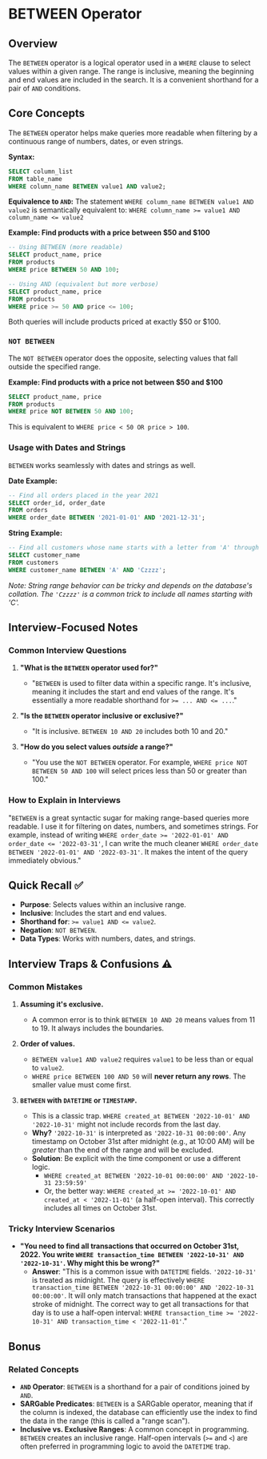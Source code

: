 # BETWEEN Operator

## Overview
The `BETWEEN` operator is a logical operator used in a `WHERE` clause to select values within a given range. The range is inclusive, meaning the beginning and end values are included in the search. It is a convenient shorthand for a pair of `AND` conditions.

## Core Concepts

The `BETWEEN` operator helps make queries more readable when filtering by a continuous range of numbers, dates, or even strings.

**Syntax:**
```sql
SELECT column_list
FROM table_name
WHERE column_name BETWEEN value1 AND value2;
```

**Equivalence to `AND`:**
The statement `WHERE column_name BETWEEN value1 AND value2` is semantically equivalent to:
`WHERE column_name >= value1 AND column_name <= value2`

**Example: Find products with a price between $50 and $100**
```sql
-- Using BETWEEN (more readable)
SELECT product_name, price
FROM products
WHERE price BETWEEN 50 AND 100;

-- Using AND (equivalent but more verbose)
SELECT product_name, price
FROM products
WHERE price >= 50 AND price <= 100;
```
Both queries will include products priced at exactly $50 or $100.

### `NOT BETWEEN`
The `NOT BETWEEN` operator does the opposite, selecting values that fall outside the specified range.

**Example: Find products with a price not between $50 and $100**
```sql
SELECT product_name, price
FROM products
WHERE price NOT BETWEEN 50 AND 100;
```
This is equivalent to `WHERE price < 50 OR price > 100`.

### Usage with Dates and Strings
`BETWEEN` works seamlessly with dates and strings as well.

**Date Example:**
```sql
-- Find all orders placed in the year 2021
SELECT order_id, order_date
FROM orders
WHERE order_date BETWEEN '2021-01-01' AND '2021-12-31';
```

**String Example:**
```sql
-- Find all customers whose name starts with a letter from 'A' through 'C'
SELECT customer_name
FROM customers
WHERE customer_name BETWEEN 'A' AND 'Czzzz';
```
*Note: String range behavior can be tricky and depends on the database's collation. The `'Czzzz'` is a common trick to include all names starting with 'C'.*

## Interview-Focused Notes

### Common Interview Questions

1.  **"What is the `BETWEEN` operator used for?"**
    -   "`BETWEEN` is used to filter data within a specific range. It's inclusive, meaning it includes the start and end values of the range. It's essentially a more readable shorthand for `>= ... AND <= ...`."

2.  **"Is the `BETWEEN` operator inclusive or exclusive?"**
    -   "It is inclusive. `BETWEEN 10 AND 20` includes both 10 and 20."

3.  **"How do you select values *outside* a range?"**
    -   "You use the `NOT BETWEEN` operator. For example, `WHERE price NOT BETWEEN 50 AND 100` will select prices less than 50 or greater than 100."

### How to Explain in Interviews
"`BETWEEN` is a great syntactic sugar for making range-based queries more readable. I use it for filtering on dates, numbers, and sometimes strings. For example, instead of writing `WHERE order_date >= '2022-01-01' AND order_date <= '2022-03-31'`, I can write the much cleaner `WHERE order_date BETWEEN '2022-01-01' AND '2022-03-31'`. It makes the intent of the query immediately obvious."

## Quick Recall ✅

-   **Purpose**: Selects values within an inclusive range.
-   **Inclusive**: Includes the start and end values.
-   **Shorthand for**: `>= value1 AND <= value2`.
-   **Negation**: `NOT BETWEEN`.
-   **Data Types**: Works with numbers, dates, and strings.

## Interview Traps & Confusions ⚠️

### Common Mistakes

1.  **Assuming it's exclusive.**
    -   A common error is to think `BETWEEN 10 AND 20` means values from 11 to 19. It always includes the boundaries.

2.  **Order of values.**
    -   `BETWEEN value1 AND value2` requires `value1` to be less than or equal to `value2`.
    -   `WHERE price BETWEEN 100 AND 50` will **never return any rows**. The smaller value must come first.

3.  **`BETWEEN` with `DATETIME` or `TIMESTAMP`.**
    -   This is a classic trap. `WHERE created_at BETWEEN '2022-10-01' AND '2022-10-31'` might not include records from the last day.
    -   **Why?** `'2022-10-31'` is interpreted as `'2022-10-31 00:00:00'`. Any timestamp on October 31st after midnight (e.g., at 10:00 AM) will be *greater* than the end of the range and will be excluded.
    -   **Solution**: Be explicit with the time component or use a different logic.
        -   `WHERE created_at BETWEEN '2022-10-01 00:00:00' AND '2022-10-31 23:59:59'`
        -   Or, the better way: `WHERE created_at >= '2022-10-01' AND created_at < '2022-11-01'` (a half-open interval). This correctly includes all times on October 31st.

### Tricky Interview Scenarios

-   **"You need to find all transactions that occurred on October 31st, 2022. You write `WHERE transaction_time BETWEEN '2022-10-31' AND '2022-10-31'`. Why might this be wrong?"**
    -   **Answer**: "This is a common issue with `DATETIME` fields. `'2022-10-31'` is treated as midnight. The query is effectively `WHERE transaction_time BETWEEN '2022-10-31 00:00:00' AND '2022-10-31 00:00:00'`. It will only match transactions that happened at the exact stroke of midnight. The correct way to get all transactions for that day is to use a half-open interval: `WHERE transaction_time >= '2022-10-31' AND transaction_time < '2022-11-01'`."

## Bonus

### Related Concepts
-   **`AND` Operator**: `BETWEEN` is a shorthand for a pair of conditions joined by `AND`.
-   **SARGable Predicates**: `BETWEEN` is a SARGable operator, meaning that if the column is indexed, the database can efficiently use the index to find the data in the range (this is called a "range scan").
-   **Inclusive vs. Exclusive Ranges**: A common concept in programming. `BETWEEN` creates an inclusive range. Half-open intervals (`>=` and `<`) are often preferred in programming logic to avoid the `DATETIME` trap.
